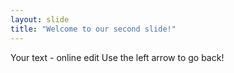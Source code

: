```yaml
---
layout: slide
title: "Welcome to our second slide!"
---
```

Your text - online edit
Use the left arrow to go back!
